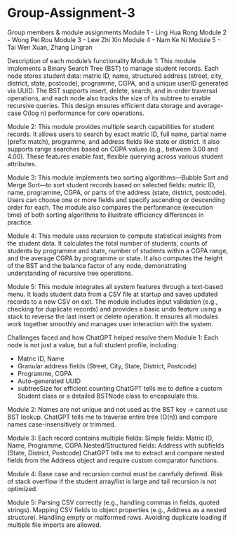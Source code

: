 # Group-Assignment-3

Group members & module assignments
Module 1 - Ling Hua Rong
Module 2 - Wong Pei Rou
Module 3 - Lew Zhi Xin 
Module 4 - Nam Ke Ni 
Module 5 - Tai Wen Xuan, Zhang Lingran

Description of each module’s functionality
Module 1:
This module implements a Binary Search Tree (BST) to manage student records. Each node stores student data: matric ID, name, structured address (street, city, district, state, postcode), programme, CGPA, and a unique userID generated via UUID. The BST supports insert, delete, search, and in-order traversal operations, and each node also tracks the size of its subtree to enable recursive queries. This design ensures efficient data storage and average-case O(log n) performance for core operations.

Module 2:
This module provides multiple search capabilities for student records. It allows users to search by exact matric ID, full name, partial name (prefix match), programme, and address fields like state or district. It also supports range searches based on CGPA values (e.g., between 3.00 and 4.00). These features enable fast, flexible querying across various student attributes.

Module 3:
This module implements two sorting algorithms—Bubble Sort and Merge Sort—to sort student records based on selected fields: matric ID, name, programme, CGPA, or parts of the address (state, district, postcode). Users can choose one or more fields and specify ascending or descending order for each. The module also compares the performance (execution time) of both sorting algorithms to illustrate efficiency differences in practice.

Module 4:
This module uses recursion to compute statistical insights from the student data. It calculates the total number of students, counts of students by programme and state, number of students within a CGPA range, and the average CGPA by programme or state. It also computes the height of the BST and the balance factor of any node, demonstrating understanding of recursive tree operations.

Module 5:
This module integrates all system features through a text-based menu. It loads student data from a CSV file at startup and saves updated records to a new CSV on exit. The module includes input validation (e.g., checking for duplicate records) and provides a basic undo feature using a stack to reverse the last insert or delete operation. It ensures all modules work together smoothly and manages user interaction with the system.

Challenges faced and how ChatGPT helped resolve them
Module 1:
Each node is not just a value, but a full student profile, including:
- Matric ID, Name
- Granular address fields (Street, City, State, District, Postcode)
- Programme, CGPA
- Auto-generated UUID
- subtreeSize for efficient counting
ChatGPT tells me to define a custom Student class or a detailed BSTNode class to encapsulate this.

Module 2:
Names are not unique and not used as the BST key → cannot use BST lookup.
ChatGPT tells me to traverse entire tree (O(n)) and compare names case-insensitively or trimmed.

Module 3:
Each record contains multiple fields:
Simple fields: Matric ID, Name, Programme, CGPA
Nested/Structured fields: Address with subfields (State, District, Postcode)
ChatGPT tells me to extract and compare nested fields from the Address object and require custom comparator functions.

Module 4:
Base case and recursion control must be carefully defined.
Risk of stack overflow if the student array/list is large and tail recursion is not optimized.

Module 5:
Parsing CSV correctly (e.g., handling commas in fields, quoted strings).
Mapping CSV fields to object properties (e.g., Address as a nested structure).
Handling empty or malformed rows.
Avoiding duplicate loading if multiple file imports are allowed.

